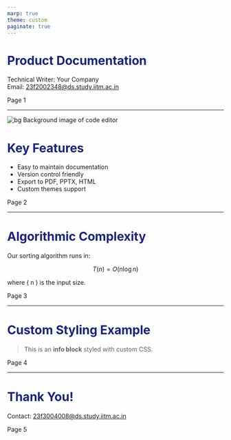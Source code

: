 ```yaml
---
marp: true
theme: custom
paginate: true
---
```


<!--
Custom CSS theme
-->
<style>
section {
  font-family: 'Segoe UI', Tahoma, Geneva, Verdana, sans-serif;
  color: #333;
  background-color: #f9f9f9;
}
h1, h2, h3 {
  color: #1a237e;
}
section.dark-overlay {
  position: relative;
  color: white;
  text-shadow: 0 0 10px rgba(0,0,0,0.7);
}
section.dark-overlay::before {
  content: "";
  position: absolute;
  inset: 0;
  background: rgba(0,0,0,0.5);
  z-index: 0;
}
section.dark-overlay > * {
  position: relative;
  z-index: 1;
}
blockquote.info {
  background: #e8f0fe;
  border-left: 6px solid #1a237e;
  padding: 1em 1.5em;
  color: #1a237e;
  border-radius: 4px;
}
</style>

# Product Documentation

Technical Writer: Your Company  
Email: 23f2002348@ds.study.iitm.ac.in

<footer>Page 1</footer>

---

<!-- Slide with Markdown background image (required by checker!) -->

![bg Background image of code editor](https://images.unsplash.com/photo-1504384308090-c894fdcc538d?auto=format&fit=crop&w=1350&q=80)

<!-- Marp directives for background styling -->

<!--
_backgroundSize: cover
_backgroundPosition: center
_class: dark-overlay
-->

# Key Features

- Easy to maintain documentation  
- Version control friendly  
- Export to PDF, PPTX, HTML  
- Custom themes support

<footer>Page 2</footer>

---

# Algorithmic Complexity

Our sorting algorithm runs in:

$$
T(n) = O(n \log n)
$$

where \( n \) is the input size.

<footer>Page 3</footer>

---

# Custom Styling Example

> This is an **info block** styled with custom CSS.

<footer>Page 4</footer>

---

# Thank You!

Contact: 23f3004008@ds.study.iitm.ac.in

<footer>Page 5</footer>
